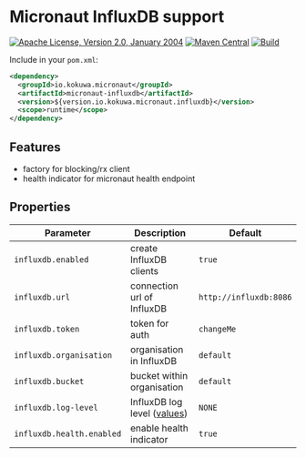 # Micronaut InfluxDB support

[![Apache License, Version 2.0, January 2004](https://img.shields.io/github/license/kokuwaio/micronaut-influxdb.svg?label=License)](http://www.apache.org/licenses/)
[![Maven Central](https://img.shields.io/maven-central/v/io.kokuwa.micronaut/micronaut-influxdb.svg?label=Maven%20Central)](https://central.sonatype.com/namespace/io.kokuwa.micronaut)
[![Build](https://img.shields.io/github/actions/workflow/status/kokuwaio/micronaut-influxdb/build.yaml?label=CI)](https://github.com/kokuwaio/micronaut-influxdb/actions/workflows/build.yaml)

Include in your `pom.xml`:

```xml
<dependency>
  <groupId>io.kokuwa.micronaut</groupId>
  <artifactId>micronaut-influxdb</artifactId>
  <version>${version.io.kokuwa.micronaut.influxdb}</version>
  <scope>runtime</scope>
</dependency>
```

## Features

* factory for blocking/rx client
* health indicator for micronaut health endpoint

## Properties

| Parameter | Description | Default |
|---|---|---|
| `influxdb.enabled` | create InfluxDB clients | `true` |
| `influxdb.url` | connection url of InfluxDB | `http://influxdb:8086` |
| `influxdb.token` | token for auth | `changeMe` |
| `influxdb.organisation` | organisation in InfluxDB | `default` |
| `influxdb.bucket` | bucket within organisation | `default` |
| `influxdb.log-level` | InfluxDB log level ([values](https://github.com/influxdata/influxdb-client-java/blob/master/client-core/src/main/java/com/influxdb/LogLevel.java#L27)) | `NONE` |
| `influxdb.health.enabled` | enable health indicator | `true` |

